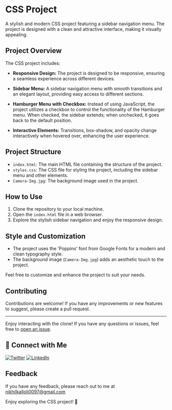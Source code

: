 # CSS Project

A stylish and modern CSS project featuring a sidebar navigation menu. The project is designed with a clean and attractive interface, making it visually appealing.

## Project Overview

The CSS project includes:

- **Responsive Design:** The project is designed to be responsive, ensuring a seamless experience across different devices.

- **Sidebar Menu:** A sidebar navigation menu with smooth transitions and an elegant layout, providing easy access to different sections.

- **Hamburger Menu with Checkbox:** Instead of using JavaScript, the project utilizes a checkbox to control the functionality of the Hamburger menu. When checked, the sidebar extends; when unchecked, it goes back to the default position.

- **Interactive Elements:** Transitions, box-shadow, and opacity change interactively when hovered over, enhancing the user experience.

## Project Structure

- `index.html`: The main HTML file containing the structure of the project.
- `styles.css`: The CSS file for styling the project, including the sidebar menu and other elements.
- `Camera-Img.jpg`: The background image used in the project.

## How to Use

1. Clone the repository to your local machine.
2. Open the `index.html` file in a web browser.
3. Explore the stylish sidebar navigation and enjoy the responsive design.

## Style and Customization

- The project uses the 'Poppins' font from Google Fonts for a modern and clean typography style.
- The background image (`Camera-Img.jpg`) adds an aesthetic touch to the project.


Feel free to customize and enhance the project to suit your needs. 


## Contributing

Contributions are welcome! If you have any improvements or new features to suggest, please create a pull request.


---

Enjoy interacting with the clone! If you have any questions or issues, feel free to [open an issue](https://github.com/NikhilKalloli/CSS-Sidebar/issues).


## 🔗 Connect with Me

[![Twitter](https://img.shields.io/badge/Twitter-1DA1F2?style=for-the-badge&logo=twitter&logoColor=white)](https://twitter.com/NikhilKalloli)
[![LinkedIn](https://img.shields.io/badge/LinkedIn-0A66C2?style=for-the-badge&logo=linkedin&logoColor=white)](https://www.linkedin.com/in/nikhil-kalloli-a6ab2a25b/)




## Feedback

If you have any feedback, please reach out to me at nikhilkalloli0097@gmail.com


Enjoy exploring the CSS project! 🚀
